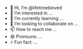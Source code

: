 - 👋 Hi, I’m @lifetimebloved
- 👀 I’m interested in ...
- 🌱 I’m currently learning ...
- 💞️ I’m looking to collaborate on ...
- 📫 How to reach me ...
- 😄 Pronouns: ...
- ⚡ Fun fact: ...

<!---
lifetimebloved/lifetimebloved is a ✨ special ✨ repository because its `README.md` (this file) appears on your GitHub profile.
You can click the Preview link to take a look at your changes.
--->
